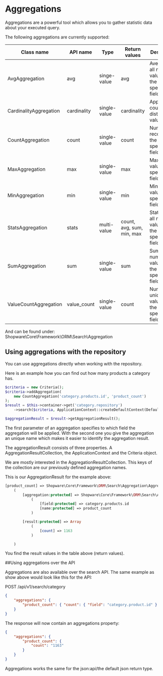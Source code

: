 # Aggregations

Aggregations are a powerful tool which allows you to gather statistic data about your executed query. 


The following aggregations are currently supported:

| Class name | API name | Type | Return values | Description |
|-----|---|---|---|---|
| AvgAggregation | avg | singe-value | avg | Average of all numeric values for the specified field |
| CardinalityAggregation | cardinality | single-value | cardinality | Approximate count of distinct values |
| CountAggregation | count | single-value | count | Number of records for the specified field |
| MaxAggregation | max | single-value | max | Maximum value for the specified field |
| MinAggregation | min | single-value | min | Minimal value for the specified field |
| StatsAggregation | stats | multi-value | count, avg, sum, min, max | Stats over all numeric values for the specified field | 
| SumAggregation | sum | single-value | sum | Sum of all numeric values for the specified field |
| ValueCountAggregation | value_count | single-value | count | Number of unique values for the specified field |

And can be found under: Shopware\Core\Framework\ORM\Search\Aggregation

## Using aggregations with the repository

You can use aggregations directly when working with the repository.

Here is an example how you can find out how many products a category has.

```php
$criteria = new Criteria();
$criteria->addAggregation(
    new CountAggregation('category.products.id', 'product_count')
);
$result = $this->container->get('category.repository')
    ->search($criteria, ApplicationContext::createDefaultContext(Defaults::TENANT_ID));

$aggregationResult = $result->getAggregationResult();
```

The first parameter of an aggregation specifies to which field the aggregation will be applied. 
With the second one you give the aggregation an unique name which makes it easier to identify the aggregation result.


The aggregationResult consists of three properties. A AggregationResultCollection, the ApplicationContext and the Criteria object.

We are mostly interested in the AggregationResultCollection. This keys of the collection are  our previously defined aggregation names.


This is our AggregationResult for the example above:
```php
[product_count] => Shopware\Core\Framework\ORM\Search\Aggregation\AggregationResult Object
    (
        [aggregation:protected] => Shopware\Core\Framework\ORM\Search\Aggregation\CountAggregation Object
            (
                [field:protected] => category.products.id
                [name:protected] => product_count
            )

        [result:protected] => Array
            (
                [count] => 1163
            )

    )
``` 

You find the result values in the table above (return values).


##Using aggregations over the API

Aggregations are also available over the search API. The same example as show above would look like this for the API:

POST /api/v1/search/category
```json
{
    "aggregations": {
        "product_count": { "count": { "field": "category.product.id" } }
    }
}
```

The response will now contain an aggregations property:

```json
{
    "aggregations": {
        "product_count": {
            "count": "1163"
        }
    }
}
```

Aggregations works the same for the json:api/the default json return type.